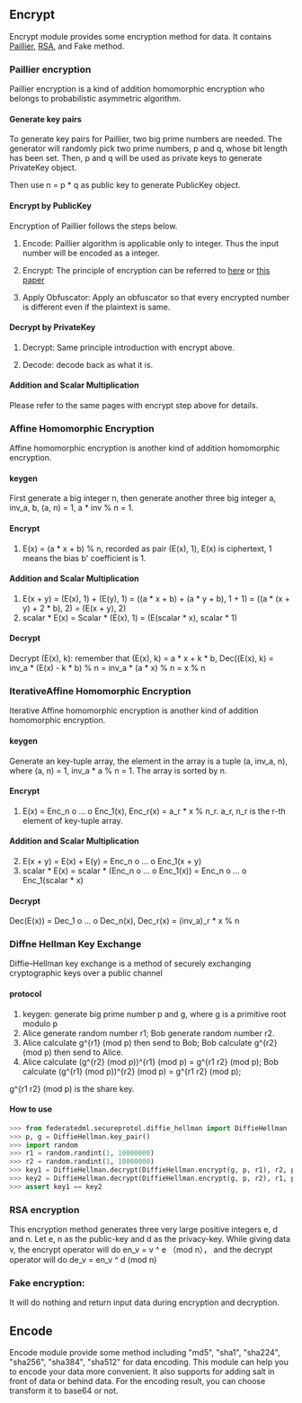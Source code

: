 ## Encrypt
Encrypt module provides some encryption method for data. It contains [Paillier](https://en.wikipedia.org/wiki/Paillier_cryptosystem), [RSA](https://en.wikipedia.org/wiki/RSA_(cryptosystem)), and Fake method.

### Paillier encryption
Paillier encryption is a kind of addition homomorphic encryption who belongs to probabilistic asymmetric algorithm.

#### Generate key pairs
To generate key pairs for Paillier, two big prime numbers are needed. The generator will randomly pick two prime numbers, p and q, whose bit length has been set. Then, p and q will be used as private keys to generate PrivateKey object.

Then use n = p * q as public key to generate PublicKey object.

#### Encrypt by PublicKey
Encryption of Paillier follows the steps below.
1. Encode: Paillier algorithm is applicable only to integer. Thus the input number will be encoded as a integer.

2. Encrypt: The principle of encryption can be referred to [here](https://en.wikipedia.org/wiki/Paillier_cryptosystem) or [this paper](http://www.cs.tau.ac.il/~fiat/crypt07/papers/Pai99pai.pdf)

3. Apply Obfuscator: Apply an obfuscator so that every encrypted number is different even if the plaintext is same.

#### Decrypt by PrivateKey
1. Decrypt: Same principle introduction with encrypt above.

2. Decode: decode back as what it is.

#### Addition and Scalar Multiplication
Please refer to the same pages with encrypt step above for details.


### Affine Homomorphic Encryption
Affine homomorphic encryption is another kind of addition homomorphic encryption.

#### keygen
First generate a big integer n, then generate another three big integer a, inv_a, b, (a, n) = 1, a * inv % n = 1.

#### Encrypt
1. E(x) = (a * x + b) % n, recorded as pair (E(x), 1), E(x) is ciphertext, 1 means the bias b' coefficient is 1. 

#### Addition and Scalar Multiplication
1. E(x + y) = (E(x), 1) + (E(y), 1) = ((a * x + b) + (a * y + b), 1 + 1) = ((a * (x + y) + 2 * b), 2) = (E(x + y), 2)
2. scalar * E(x) = Scalar * (E(x), 1) = (E(scalar * x), scalar * 1)

#### Decrypt
Decrypt (E(x), k): remember that (E(x), k) = a * x + k * b, Dec((E(x), k) = inv_a * (E(x) - k * b) % n = inv_a * (a * x) % n = x % n


### IterativeAffine Homomorphic Encryption
Iterative Affine homomorphic encryption is another kind of addition homomorphic encryption.

#### keygen
Generate an key-tuple array, the element in the array is a tuple (a, inv_a, n), where (a, n) = 1, inv_a * a % n = 1. The array is sorted by n. 

#### Encrypt
1. E(x) = Enc_n o ... o Enc_1(x), Enc_r(x) = a_r * x % n_r. a_r, n_r is the r-th element of key-tuple array.

#### Addition and Scalar Multiplication
2. E(x + y) = E(x) + E(y) = Enc_n o ... o Enc_1(x + y)
3. scalar * E(x) = scalar * (Enc_n o ... o Enc_1(x)) = Enc_n o ... o Enc_1(scalar * x)

#### Decrypt

Dec(E(x)) = Dec_1 o ... o Dec_n(x), Dec_r(x) = (inv_a)_r * x % n


### Diffne Hellman Key Exchange

Diffie–Hellman key exchange is a method of securely exchanging cryptographic keys over a public channel 

#### protocol
1. keygen: generate big prime number p and g, where g is a primitive root modulo p
2. Alice generate random number r1;
Bob generate random number r2.
3. Alice calculate g^{r1} (mod p) then send to Bob; 
Bob calculate g^{r2} (mod p) then send to Alice.
4. Alice calculate (g^{r2} (mod p))^{r1} (mod p) = g^{r1 r2} (mod p);
Bob calculate (g^{r1} (mod p))^{r2} (mod p) = g^{r1 r2} (mod p);

g^{r1 r2} (mod p) is the share key.

#### How to use

```python
>>> from federatedml.secureprotol.diffie_hellman import DiffieHellman
>>> p, g = DiffieHellman.key_pair()
>>> import random
>>> r1 = random.randint(1, 10000000)
>>> r2 = random.randint(1, 10000000)
>>> key1 = DiffieHellman.decrypt(DiffieHellman.encrypt(g, p, r1), r2, p)
>>> key2 = DiffieHellman.decrypt(DiffieHellman.encrypt(g, p, r2), r1, p)
>>> assert key1 == key2
```

### RSA encryption
This encryption method generates three very large positive integers e, d and n. Let e, n as the public-key and d as the privacy-key. While giving data v, the encrypt operator will do en_v = v ^ e （mod n）， and the decrypt operator will do de_v = en_v ^ d (mod n)


### Fake encryption:
 It will do nothing and return input data during encryption and decryption.

## Encode
Encode module provide some method including "md5", "sha1", "sha224", "sha256", "sha384", "sha512" for data encoding. This module can help you to encode your data more convenient. It also supports for adding salt in front of data or behind data. For the encoding result, you can choose transform it to base64 or not.
